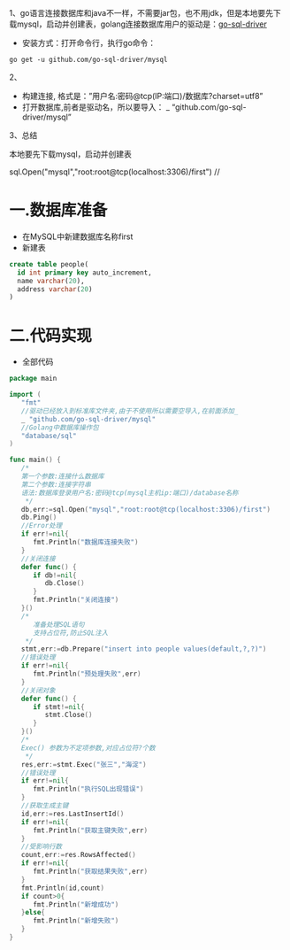 1、go语言连接数据库和java不一样，不需要jar包，也不用jdk，但是本地要先下载mysql，启动并创建表，golang连接数据库用户的驱动是：[go-sql-driver](https://github.com/go-sql-driver/mysql)

- 安装方式：打开命令行，执行go命令：

```
go get -u github.com/go-sql-driver/mysql
```

2、

- 构建连接, 格式是：”用户名:密码@tcp(IP:端口)/数据库?charset=utf8”
- 打开数据库,前者是驱动名，所以要导入： _ “github.com/go-sql-driver/mysql”



3、总结

本地要先下载mysql，启动并创建表

sql.Open("mysql","root:root@tcp(localhost:3306)/first")    // 



# 一.数据库准备

* 在MySQL中新建数据库名称first
* 新建表
```sql
create table people(
  id int primary key auto_increment,
  name varchar(20),
  address varchar(20)
)
```


# 二.代码实现

* 全部代码
```go
package main

import (
   "fmt"
   //驱动已经放入到标准库文件夹,由于不使用所以需要空导入,在前面添加_
   _ "github.com/go-sql-driver/mysql"
   //Golang中数据库操作包
   "database/sql"
)

func main() {
   /*
   第一个参数:连接什么数据库
   第二个参数:连接字符串
   语法:数据库登录用户名:密码@tcp(mysql主机ip:端口)/database名称
    */
   db,err:=sql.Open("mysql","root:root@tcp(localhost:3306)/first")
   db.Ping()
   //Error处理
   if err!=nil{
      fmt.Println("数据库连接失败")
   }
   //关闭连接
   defer func() {
      if db!=nil{
         db.Close()
      }
      fmt.Println("关闭连接")
   }()
   /*
      准备处理SQL语句
      支持占位符,防止SQL注入
    */
   stmt,err:=db.Prepare("insert into people values(default,?,?)")
   //错误处理
   if err!=nil{
      fmt.Println("预处理失败",err)
   }
   //关闭对象
   defer func() {
      if stmt!=nil{
         stmt.Close()
      }
   }()
   /*
   Exec() 参数为不定项参数,对应占位符?个数
    */
   res,err:=stmt.Exec("张三","海淀")
   //错误处理
   if err!=nil{
      fmt.Println("执行SQL出现错误")
   }
   //获取生成主键
   id,err:=res.LastInsertId()
   if err!=nil{
      fmt.Println("获取主键失败",err)
   }
   //受影响行数
   count,err:=res.RowsAffected()
   if err!=nil{
      fmt.Println("获取结果失败",err)
   }
   fmt.Println(id,count)
   if count>0{
      fmt.Println("新增成功")
   }else{
      fmt.Println("新增失败")
   }
}
```